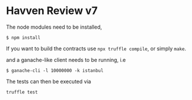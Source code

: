 # Havven Review v7

The node modules need to be installed,

```
$ npm install
```

If you want to build the contracts use `npx truffle compile`, or simply `make`.

and a ganache-like client needs to be running, i.e

```
$ ganache-cli -l 10000000 -k istanbul
```

The tests can then be executed via

```
truffle test
```
